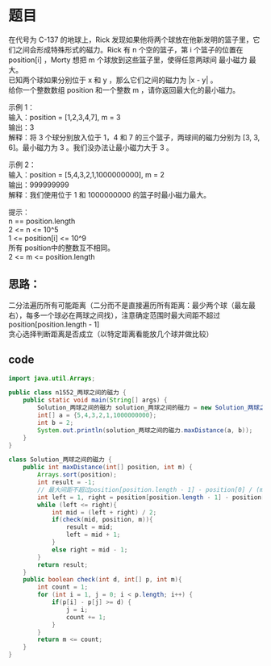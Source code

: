 # 题目

在代号为 C-137 的地球上，Rick 发现如果他将两个球放在他新发明的篮子里，它们之间会形成特殊形式的磁力。Rick 有 n 个空的篮子，第 i 个篮子的位置在 position[i] ，Morty 想把 m 个球放到这些篮子里，使得任意两球间 最小磁力 最大。  
已知两个球如果分别位于 x 和 y ，那么它们之间的磁力为 |x - y| 。  
给你一个整数数组 position 和一个整数 m ，请你返回最大化的最小磁力。

示例 1：  
输入：position = [1,2,3,4,7], m = 3  
输出：3  
解释：将 3 个球分别放入位于 1，4 和 7 的三个篮子，两球间的磁力分别为 [3, 3, 6]。最小磁力为 3 。我们没办法让最小磁力大于 3 。  

示例 2：  
输入：position = [5,4,3,2,1,1000000000], m = 2  
输出：999999999  
解释：我们使用位于 1 和 1000000000 的篮子时最小磁力最大。

提示：  
n == position.length  
2 <= n <= 10^5  
1 <= position[i] <= 10^9  
所有 position中的整数互不相同。  
2 <= m <= position.length

## 思路：
二分法遍历所有可能距离（二分而不是直接遍历所有距离：最少两个球（最左最右），每多一个球必在两球之间找），注意确定范围时最大间距不超过position[position.length - 1]  
贪心选择判断距离是否成立（以特定距离看能放几个球并做比较）

## code
~~~java
import java.util.Arrays;

public class n1552_两球之间的磁力 {
    public static void main(String[] args) {
        Solution_两球之间的磁力 solution_两球之间的磁力 = new Solution_两球之间的磁力();
        int[] a = {5,4,3,2,1,1000000000};
        int b = 2;
        System.out.println(solution_两球之间的磁力.maxDistance(a, b));
    }
}

class Solution_两球之间的磁力 {
    public int maxDistance(int[] position, int m) {
        Arrays.sort(position);
        int result = -1;
        // 最大间距不超过position[position.length - 1] - position[0] / (m-1)，连续的情况下间距为position[-1] / m
        int left = 1, right = position[position.length - 1] - position[0] / (m-1);
        while (left <= right){
            int mid = (left + right) / 2;
            if(check(mid, position, m)){
                result = mid;
                left = mid + 1;
            }
            else right = mid - 1;
        }
        return result;
    }
    public boolean check(int d, int[] p, int m){
        int count = 1;
        for (int i = 1, j = 0; i < p.length; i++) {
            if(p[i] - p[j] >= d) {
                j = i;
                count += 1;
            }
        }
        return m <= count;
    }
}
~~~
